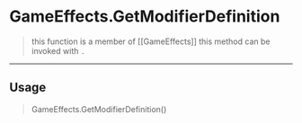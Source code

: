 # GameEffects.GetModifierDefinition
> this function is a member of [[GameEffects]]
> this method can be invoked with `.`
-----
## Usage
> GameEffects.GetModifierDefinition()
